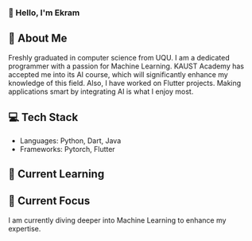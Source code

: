 
### 👋 Hello, I'm Ekram

## 🚀 About Me
Freshly graduated in computer science from UQU. I am a dedicated programmer with a passion for Machine Learning. KAUST Academy has accepted me into its AI course, which will significantly enhance my knowledge of this field. Also, I have worked on Flutter projects. Making applications smart by integrating AI is what I enjoy most.

## 💻 Tech Stack
- Languages: Python, Dart, Java
- Frameworks: Pytorch, Flutter

## 🔭 Current Learning


## 🌱 Current Focus
I am currently diving deeper into Machine Learning to enhance my expertise. 


<!--
**Ekram-20/Ekram-20** is a ✨ _special_ ✨ repository because its `README.md` (this file) appears on your GitHub profile.

Here are some ideas to get you started:

- 🔭 I’m currently working on ...
- 🌱 I’m currently learning ...
- 👯 I’m looking to collaborate on ...
- 🤔 I’m looking for help with ...
- 💬 Ask me about ...
- 📫 How to reach me: ...
- 😄 Pronouns: ...
- ⚡ Fun fact: ...

## 🌐 Connect with Me
- [email](mailto:ekramferasj@gmail.com)
- [LinkedIn](https://www.linkedin.com/in/ekram-feras/)
- [Twitter](https://twitter.com/Ekram_j)

-->

